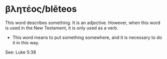 # βλητέος/blēteos
This word describes something. It is an adjective. However, when this word is used in the New Testament, it is only used as a verb. 

* This word means to put something somewhere, and it is necessary to do it in this way.

See: Luke 5:38
